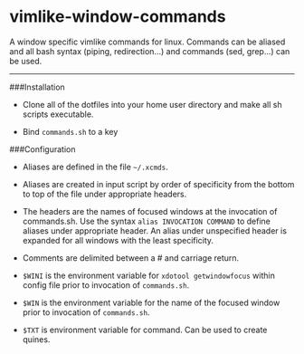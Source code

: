 # vimlike-window-commands

A window specific vimlike commands for linux.   Commands can be aliased and all bash syntax (piping, redirection...) and commands (sed, grep...) can be used.

---

###Installation
- Clone all of the dotfiles into your home user directory and make all sh scripts executable.

- Bind `commands.sh` to a key

###Configuration
- Aliases are defined in the file `~/.xcmds`.

- Aliases are created in input script by order of specificity from the bottom to top of the file under appropriate headers.

- The headers are the names of focused windows at the invocation of commands.sh.  Use the syntax `alias INVOCATION COMMAND` to define aliases under appropriate header.  An alias under unspecified header is expanded for all windows with the least specificity.

- Comments are delimited between a # and carriage return.

- `$WINI` is the environment variable for `xdotool getwindowfocus` within config file prior to invocation of `commands.sh`.

- `$WIN` is the environment variable for the name of the focused window prior to invocation of `commands.sh`.

- `$TXT` is environment variable for command.  Can be used to create quines.
